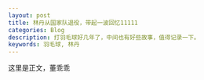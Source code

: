 ```yaml
---
layout: post
title: 林丹从国家队退役，带起一波回忆11111
categories: Blog
description: 打羽毛球好几年了，中间也有好些故事，值得记录一下。
keywords: 羽毛球, 林丹
---
```


这里是正文，董乖乖
